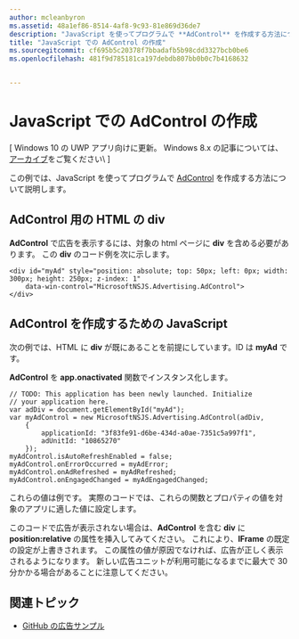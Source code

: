 ```yaml
---
author: mcleanbyron
ms.assetid: 48a1ef86-8514-4af8-9c93-81e869d36de7
description: "JavaScript を使ってプログラムで **AdControl** を作成する方法について説明します。"
title: "JavaScript での AdControl の作成"
ms.sourcegitcommit: cf695b5c20378f7bbadafb5b98cdd3327bcb0be6
ms.openlocfilehash: 481f9d785181ca197debdb807bb0b0c7b4168632


---
```


# JavaScript での AdControl の作成


\[ Windows 10 の UWP アプリ向けに更新。 Windows 8.x の記事については、[アーカイブ](http://go.microsoft.com/fwlink/p/?linkid=619132)をご覧ください\ ]

この例では、JavaScript を使ってプログラムで [AdControl](https://msdn.microsoft.com/library/windows/apps/microsoft.advertising.winrt.ui.adcontrol.aspx) を作成する方法について説明します。

## AdControl 用の HTML の div

**AdControl** で広告を表示するには、対象の html ページに **div** を含める必要があります。 この **div** のコード例を次に示します。

``` syntax
<div id="myAd" style="position: absolute; top: 50px; left: 0px; width: 300px; height: 250px; z-index: 1"
    data-win-control="MicrosoftNSJS.Advertising.AdControl">
</div>
```

## AdControl を作成するための JavaScript

次の例では、HTML に **div** が既にあることを前提にしています。ID は **myAd** です。

**AdControl** を **app.onactivated** 関数でインスタンス化します。

``` syntax
// TODO: This application has been newly launched. Initialize
// your application here.
var adDiv = document.getElementById("myAd");
var myAdControl = new MicrosoftNSJS.Advertising.AdControl(adDiv,
    {
        applicationId: "3f83fe91-d6be-434d-a0ae-7351c5a997f1",
        adUnitId: "10865270"
    });
myAdControl.isAutoRefreshEnabled = false;
myAdControl.onErrorOccurred = myAdError;
myAdControl.onAdRefreshed = myAdRefreshed;
myAdControl.onEngagedChanged = myAdEngagedChanged;
```

これらの値は例です。 実際のコードでは、これらの関数とプロパティの値を対象のアプリに適した値に設定します。

このコードで広告が表示されない場合は、**AdControl** を含む **div** に **position:relative** の属性を挿入してみてください。 これにより、**IFrame** の既定の設定が上書きされます。 この属性の値が原因でなければ、広告が正しく表示されるようになります。 新しい広告ユニットが利用可能になるまでに最大で 30 分かかる場合があることに注意してください。

## 関連トピック

* [GitHub の広告サンプル](http://aka.ms/githubads)

 

 



<!--HONumber=Jun16_HO4-->


